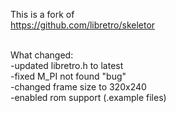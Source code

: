 This is a fork of<br/>
https://github.com/libretro/skeletor<br/><br/>

What changed:<br/>
-updated libretro.h to latest<br/>
-fixed M_PI not found "bug"<br/>
-changed frame size to 320x240<br/>
-enabled rom support (.example files)
